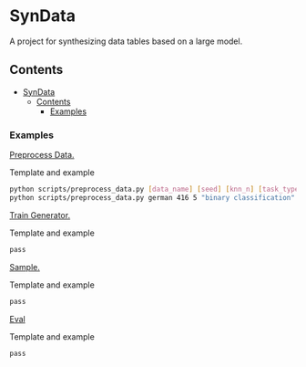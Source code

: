# SynData

A project for synthesizing data tables based on a large model.

## Contents

- [SynData](#syndata)
  - [Contents](#contents)
    - [Examples](#examples)


### Examples

<u>Preprocess Data.</u>

Template and example

```bash
python scripts/preprocess_data.py [data_name] [seed] [knn_n] [task_type] [des] [re_format] [sample_num]
python scripts/preprocess_data.py german 416 5 "binary classification" "user credit scores" dict 700
```

<u>Train Generator.</u>

Template and example

```bash
pass
```

<u>Sample.</u>

Template and example

```bash
pass
```

<u>Eval</u>

Template and example

```bahs
pass
```
